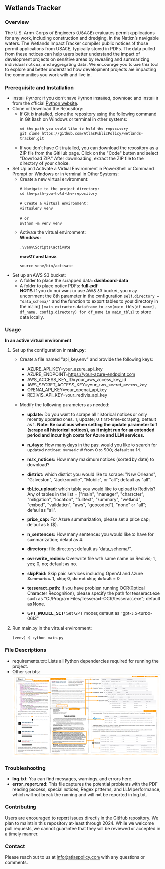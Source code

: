 ## Wetlands Tracker
### Overview
The U.S. Army Corps of Engineers (USACE) evaluates permit applications for any work, including construction and dredging, in the Nation’s navigable waters. The Wetlands Impact Tracker compiles public notices of those permit applications from USACE, typically stored in PDFs. The data pulled from these notices can help users better understand the impact of development projects on sensitive areas by revealing and summarizing individual notices, and aggregating data. We encourage you to use this tool to explore and better understand how development projects are impacting the communities you work with and live in.

### Prerequisite and Installation
* Install Python: If you don't have Python installed, download and install it from the official [Python website](https://www.python.org/downloads/).
* Clone or Download the Repository:
   * If Git is installed, clone the repository using the following command in Git Bash on Windows or terminal in other systems:
      ```
      cd the-path-you-would-like-to-hold-the-repository
      git clone https://github.com/AtlasPublicPolicy/wetlands-tracker.git
      ```
   * If you don't have Git installed, you can download the repository as a ZIP file from the GitHub page. Click on the "Code" button and select "Download ZIP." After downloading, extract the ZIP file to the directory of your choice.
* Set Up and Activate a Virtual Environment in PowerShell or Command Prompt on Windows or in terminal in Other Systems:
   * Create a new virtual environment:
      ```
      # Navigate to the project directory:
      cd the-path-you-hold-the-repository

      # Create a virtual environment:
      virtualenv venv

      # or
      python -m venv venv
      ```
   * Activate the virtual environment:<br>
     __Windows:__
     ```
     .\venv\Scripts\activate
     ```
     __macOS and Linux__
     ```
     source venv/bin/activate
     ```
* Set up an AWS S3 bucket:
   * A folder to place the scrapped data: __dashboard-data__
   * A folder to place notice PDFs: __full-pdf__ <br>
   __NOTE:__ If you do not want to use AWS S3 bucket, you may uncomment the 8th parameter in the configuration `self.directory = "data_schema/"` and the function to export tables to your directory in the main() `[main_extractor.dataframe_to_csv(main_tbls[df_name], df_name, config.directory) for df_name in main_tbls]` to store data locally.

### Usage
__In an active virtual environment__
1. Set up the configuration in __main.py__:
   * Create a file named "api_key.env" and provide the following keys:
     * AZURE_API_KEY=your_azure_api_key
     * AZURE_ENDPOINT=https://your-azure-endpoint.com
     * AWS_ACCESS_KEY_ID=your_aws_access_key_id
     * AWS_SECRET_ACCESS_KEY=your_aws_secret_access_key
     * OPENAI_API_KEY=your_openai_api_key
     * REDIVIS_API_KEY=your_redivis_api_key

   * Modify the following parameters as needed:
     * __update:__ Do you want to scrape all historical notices or only recently updated ones. 1, update; 0, first-time-scraping; default as 1. __Note: Be cautious when setting the update parameter to 1 (scrape all historical notices), as it might run for an extended period and incur high costs for Azure and LLM services.__
        
     * __n_days:__ How many days in the past would you like to search for updated notices: numeric # from 0 to 500; default as 14.
     
     * __max_notices:__ How many maximum notices (sorted by date) to download?
        
     * __district:__ which district you would like to scrape: "New Orleans", "Galveston", "Jacksonville", "Mobile", or "all"; default as "all".

     * __tbl_to_upload:__ which table you would like to upload to Redivis? Any of tables in the list = ["main", "manager", "character", "mitigation", "location", "fulltext", "summary", "wetland", "embed", "validation", "aws", "geocoded"], "none" or "all"; defaul as "all".
        
     * __price_cap:__ For Azure summarization, please set a price cap; defaul as 5 ($).
        
     * __n_sentences:__ How many sentences you would like to have for summarization; defaul as 4.
        
     * __directory:__ file directory; default as "data_schema/".

     * __overwrite_redivis:__ Overwrite file with same name on Redivis; 1, yes; 0, no; default as no.

     * __skipPaid:__ Skip paid services including OpenAI and Azure Summaries. 1, skip; 0, do not skip; default = 0

     * __tesseract_path:__ If you have problem running OCR(Optical Character Recognition), please specify the path for tesseract.exe such as "C:/Program Files/Tesseract-OCR/tesseract.exe"; default as None.
        
     * __GPT_MODEL_SET:__ Set GPT model; default as "gpt-3.5-turbo-0613"

2. Run main.py in the virtual environment:
   ```
   (venv) $ python main.py
   ```

### File Descriptions
* requirements.txt: Lists all Python dependencies required for running the project.
* Other scripts:
![workflow](workflow.png)

### Troubleshooting
* __log.txt__: You can find messages, warnings, and errors here.
* __error_report.md__: This file captures the potential problems with the PDF reading process, special notices, Regex patterns, and LLM performance, which will not break the running and will not be reported in log.txt.

### Contributing
Users are encouraged to report issues directly in the GitHub repository. We plan to maintain this repository at-least through 2024. While we welcome pull requests, we cannot guarantee that they will be reviewed or accepted in a timely manner.

### Contact
Please reach out to us at info@atlaspolicy.com with any questions or comments.